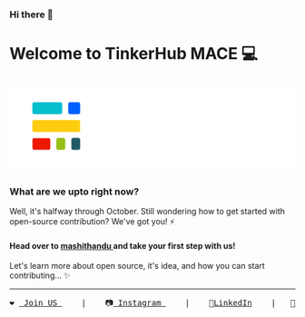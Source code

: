 ### Hi there 👋

# Welcome to TinkerHub MACE 💻
<img src="./TinkerHub_MACE.png" ></img>
---

### What are we upto right now?

Well, it's halfway through October. Still wondering how to get started with open-source contribution?
We've got you! ⚡
#### Head over to <a href="https://github.com/tinkerhubmace/mashithandu"> mashithandu </a> and take your first step with us!
Let's learn more about open source, it's idea, and how you can start contributing... ✨ 

---
<pre>
❤️ <a href="https://linktr.ee/tinkerhub.mace"> Join US </a>    |    📷<a href="https://www.instagram.com/tinkerhub.mace/"> Instagram </a>    |    💼<a href="https://www.linkedin.com/company/tinkerhub-mace">LinkedIn</a>    |   🐥<a href="https://twitter.com/TinkerhubMace">Twitter</a>    
</pre>



<!--
**tinkerhubmace/tinkerhubmace** is a ✨ _special_ repository because its `README.md` (this file) appears on your GitHub profile.

Here are some ideas to get you started:

- 🔭 I’m currently working on ...
- 🌱 I’m currently learning ...
- 👯 I’m looking to collaborate on ...
- 🤔 I’m looking for help with ...
- 💬 Ask me about ...
- 📫 How to reach me: ...
- 😄 Pronouns: ...
- ⚡ Fun fact: ...
-->
